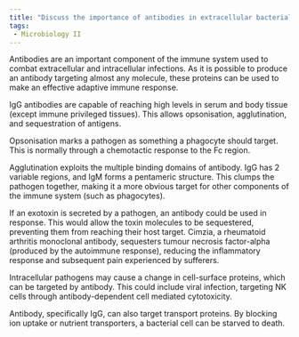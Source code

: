 ```yaml
---
title: "Discuss the importance of antibodies in extracellular bacterial infections and intracellular pathogens, highlighting their role in antigen recognition and elimination. Provide examples to support your explanation. "
tags:
 - Microbiology II
---
```

Antibodies are an important component of the immune system used to combat extracellular and intracellular infections. As it is possible to produce an antibody targeting almost any molecule, these proteins can be used to make an effective adaptive immune response.  

IgG antibodies are capable of reaching high levels in serum and body tissue (except immune privileged tissues). This allows opsonisation, agglutination, and sequestration of antigens.  

Opsonisation marks a pathogen as something a phagocyte should target. This is normally through a chemotactic response to the Fc region. 

Agglutination exploits the multiple binding domains of antibody. IgG has 2 variable regions, and IgM forms a pentameric structure. This clumps the pathogen together, making it a more obvious target for other components of the immune system (such as phagocytes).  

If an exotoxin is secreted by a pathogen, an antibody could be used in response. This would allow the toxin molecules to be sequestered, preventing them from reaching their host target. Cimzia, a rheumatoid arthritis monoclonal antibody, sequesters tumour necrosis factor-alpha (produced by the autoimmune response), reducing the inflammatory response and subsequent pain experienced by sufferers. 

Intracellular pathogens may cause a change in cell-surface proteins, which can be targeted by antibody. This could include viral infection, targeting NK cells through antibody-dependent cell mediated cytotoxicity.  

Antibody, specifically IgG, can also target transport proteins. By blocking ion uptake or nutrient transporters, a bacterial cell can be starved to death.  
